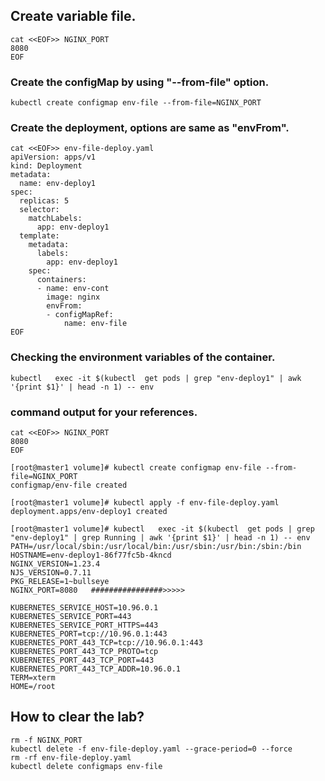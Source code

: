 ## Create variable file.
```
cat <<EOF>> NGINX_PORT
8080
EOF
```
### Create the configMap by using "--from-file" option.
```
kubectl create configmap env-file --from-file=NGINX_PORT 
```

### Create the deployment, options are same as "envFrom".
```
cat <<EOF>> env-file-deploy.yaml
apiVersion: apps/v1
kind: Deployment
metadata:
  name: env-deploy1
spec:
  replicas: 5
  selector:
    matchLabels:
      app: env-deploy1
  template:
    metadata:
      labels:
        app: env-deploy1
    spec:
      containers:
      - name: env-cont
        image: nginx
        envFrom:
        - configMapRef:
            name: env-file
EOF
```

### Checking the environment variables of the container.
```
kubectl   exec -it $(kubectl  get pods | grep "env-deploy1" | awk '{print $1}' | head -n 1) -- env
```


### command output for your references.
```
cat <<EOF>> NGINX_PORT
8080
EOF

[root@master1 volume]# kubectl create configmap env-file --from-file=NGINX_PORT 
configmap/env-file created

[root@master1 volume]# kubectl apply -f env-file-deploy.yaml 
deployment.apps/env-deploy1 created

[root@master1 volume]# kubectl   exec -it $(kubectl  get pods | grep "env-deploy1" | grep Running | awk '{print $1}' | head -n 1) -- env
PATH=/usr/local/sbin:/usr/local/bin:/usr/sbin:/usr/bin:/sbin:/bin
HOSTNAME=env-deploy1-86f77fc5b-4kncd
NGINX_VERSION=1.23.4
NJS_VERSION=0.7.11
PKG_RELEASE=1~bullseye
NGINX_PORT=8080   ################>>>>>

KUBERNETES_SERVICE_HOST=10.96.0.1
KUBERNETES_SERVICE_PORT=443
KUBERNETES_SERVICE_PORT_HTTPS=443
KUBERNETES_PORT=tcp://10.96.0.1:443
KUBERNETES_PORT_443_TCP=tcp://10.96.0.1:443
KUBERNETES_PORT_443_TCP_PROTO=tcp
KUBERNETES_PORT_443_TCP_PORT=443
KUBERNETES_PORT_443_TCP_ADDR=10.96.0.1
TERM=xterm
HOME=/root
```

## How to clear the lab?
```
rm -f NGINX_PORT
kubectl delete -f env-file-deploy.yaml --grace-period=0 --force
rm -rf env-file-deploy.yaml
kubectl delete configmaps env-file
```


